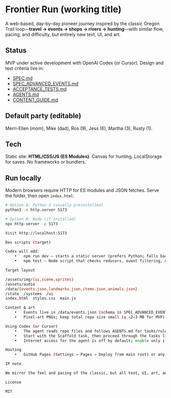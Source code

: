 # Frontier Run (working title)

A web-based, day-by-day pioneer journey inspired by the classic Oregon Trail loop—**travel → events → shops → rivers → hunting**—with similar flow, pacing, and difficulty, but entirely new text, UI, and art.

## Status
MVP under active development with OpenAI Codex (or Cursor). Design and test criteria live in:
- [SPEC.md](./SPEC.md)
- [SPEC_ADVANCED_EVENTS.md](./SPEC_ADVANCED_EVENTS.md)
- [ACCEPTANCE_TESTS.md](./ACCEPTANCE_TESTS.md)
- [AGENTS.md](./AGENTS.md)
- [CONTENT_GUIDE.md](./CONTENT_GUIDE.md)

## Default party (editable)
Merri-Ellen (mom), Mike (dad), Ros (9), Jess (6), Martha (3), Rusty (1).

## Tech
Static site: **HTML/CSS/JS (ES Modules)**. Canvas for hunting. LocalStorage for saves. No frameworks or bundlers.

## Run locally
Modern browsers require HTTP for ES modules and JSON fetches. Serve the folder, then open `index.html`:

```bash
# Option A: Python 3 (usually preinstalled)
python3 -m http.server 5173

# Option B: Node (if installed)
npx http-server -p 5173

Visit http://localhost:5173

Dev scripts (target)

Codex will add:
	•	npm run dev — starts a static server (prefers Python; falls back to Node http-server).
	•	npm test — Node script that checks reducers, event filtering, mortality routing, and a seeded multi-day run.

Target layout

/assets/img/{ui,scene,sprites}
/assets/audio
/data/{events.json,landmarks.json,items.json,animals.json}
/state  /systems  /ui
index.html  styles.css  main.js

Content & art
	•	Events live in /data/events.json (schema in SPEC_ADVANCED_EVENTS.md), supporting multi-stage dialogue, conditional branches, and member-specific outcomes.
	•	Pixel-art PNGs; keep total repo size small (≤ ~2–3 MB for MVP). Sprite sheets: 4 frames @ ~8 fps.

Using Codex (or Cursor)
	•	The agent reads repo files and follows AGENTS.md for tasks/rules.
	•	Start with the Scaffold task, then proceed through the tasks listed in AGENTS.md.
	•	Internet access for the agent is off by default; enable only if needed (this project is designed as a static site).

Hosting
	•	GitHub Pages (Settings → Pages → Deploy from main root) or any static host (Netlify/Vercel). No backend required.

IP note

We mirror the feel and pacing of the classic, but all text, UI, art, and code here are original. Historical place names are factual.

License

MIT 


